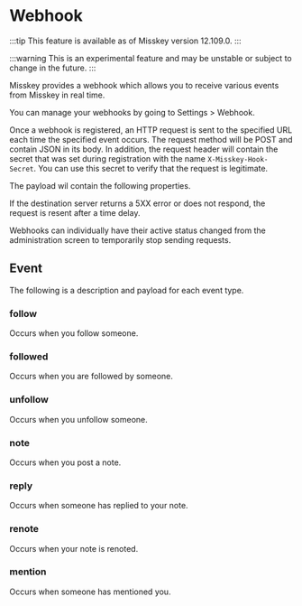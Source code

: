 # Webhook

:::tip
This feature is available as of Misskey version 12.109.0.
:::

:::warning
This is an experimental feature and may be unstable or subject to change in the future.
:::

Misskey provides a webhook which allows you to receive various events from Misskey in real time.

You can manage your webhooks by going to Settings > Webhook.

Once a webhook is registered, an HTTP request is sent to the specified URL each time the specified event occurs. The request method will be POST and contain JSON in its body.
In addition, the request header will contain the secret that was set during registration with the name `X-Misskey-Hook-Secret`. You can use this secret to verify that the request is legitimate.

The payload wil contain the following properties.

<MkSchemaViewerItemObject :schema="{
	type: 'object',
	properties: {
		hookId: {
			type: 'string',
			description: 'Webhook ID',
		},
		userId: {
			type: 'string',
			description: 'User ID of webhook creator',
		},
		eventId: {
			type: 'string',
			description: 'Event ID',
		},
		createdAt: {
			type: 'integer',
			description: 'Date and time of event occurrence (UNIX time, ms)',
		},
		type: {
			type: 'string',
			description: 'Event type',
		},
		body: {
			type: 'object',
			description: 'Event payload',
		},
	}
}"/>

If the destination server returns a 5XX error or does not respond, the request is resent after a time delay.

Webhooks can individually have their active status changed from the administration screen to temporarily stop sending requests.

## Event

The following is a description and payload for each event type.

### follow

Occurs when you follow someone.

<MkSchemaViewerItemObject :schema="{
	type: 'object',
	properties: {
		user: {
			$ref: 'misskey://User',
			description: 'User that is followed',
		},
	}
}"/>

### followed

Occurs when you are followed by someone.

<MkSchemaViewerItemObject :schema="{
	type: 'object',
	properties: {
		user: {
			$ref: 'misskey://User',
			description: 'User that is following you',
		},
	}
}"/>

### unfollow

Occurs when you unfollow someone.

<MkSchemaViewerItemObject :schema="{
	type: 'object',
	properties: {
		user: {
			$ref: 'misskey://User',
			description: 'The user being unfollowed',
		},
	}
}"/>

### note

Occurs when you post a note.

<MkSchemaViewerItemObject :schema="{
	type: 'object',
	properties: {
		note: {
			$ref: 'misskey://Note',
			description: 'The composed note',
		},
	}
}"/>

### reply

Occurs when someone has replied to your note.

<MkSchemaViewerItemObject :schema="{
	type: 'object',
	properties: {
		note: {
			$ref: 'misskey://Note',
			description: 'The reply',
		},
	}
}"/>

### renote

Occurs when your note is renoted.

<MkSchemaViewerItemObject :schema="{
	type: 'object',
	properties: {
		note: {
			$ref: 'misskey://Note',
			description: 'Renote',
		},
	}
}"/>

### mention

Occurs when someone has mentioned you.

<MkSchemaViewerItemObject :schema="{
	type: 'object',
	properties: {
		note: {
			$ref: 'misskey://Note',
			description: 'The note that contains the mention',
		},
	}
}"/>
